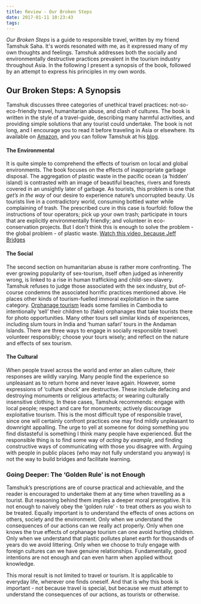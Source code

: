 ```yaml
---
title: Review - Our Broken Steps
date: 2017-01-11 10:23:43
tags:
---
```


*Our Broken Steps* is a guide to responsible travel, written by my friend Tamshuk Saha. It's words resonated with me, as it expressed many of my own thoughts and feelings. Tamshuk addresses both the socially and environmentally destructive practices prevalent in the tourism industry throughout Asia. In the following I present a synopsis of the book, followed by an attempt to express his principles in my own words.

## Our Broken Steps: A Synopsis

Tamshuk discusses three categories of unethical travel practices:  not-so-eco-friendly travel, humanitarian abuse, and clash of cultures. The book is written in the style of a travel-guide, describing many harmful activities, and providing simple solutions that any tourist could undertake. The book is not long, and I encourage you to read it before traveling in Asia or elsewhere. Its available on [Amazon](https://www.amazon.com/OUR-BROKEN-STEPS-Insights-Responsible-ebook/dp/B01MZ51V5F), and you can follow Tamshuk at his [blog](http://www.tamzexplores.com/).

#### The Environmental

It is quite simple to comprehend the effects of tourism on local and global environments. The book focuses on the effects of inappropriate garbage disposal. The aggregation of plastic waste in the pacific ocean (a ‘hidden’ island) is contrasted with an image of beautiful beaches, rivers and forests covered in an unsightly later of garbage. As tourists, this problem is one that *get’s in the way* of our desire to experience nature’s uncorrupted beauty. Us tourists live in a contradictory world, consuming bottled water while complaining of trash. The prescribed cure in this case is fourfold: follow the instructions of tour operators; pick up your own trash; participate in tours that are explicitly environmentally friendly; and volunteer in eco-conservation projects. But I don't think this is enough to solve the problem - the global problem - of plastic waste. [Watch this video, because Jeff Bridges](https://www.youtube.com/watch?v=9znvqIkIM-A)

#### The Social

The second section on humanitarian abuse is rather more confronting. The ever growing popularity of sex-tourism, itself often judged as inherently wrong, is linked to a rise in human trafficking and child-sex-slavery. Tamshuk refuses to judge those associated with the sex industry, but of-course condemns the associated horrific practices mentioned above. He places other kinds of tourism-fuelled immoral exploitation in the same category. [Orphanage tourism](https://www.thinkchildsafe.org/thinkbeforevisiting/) leads some families in Cambodia to intentionally ‘sell’ their children to (fake) orphanages that take tourists there for photo opportunities. Many other tours sell similar kinds of experiences, including slum tours in India and ‘human safari’ tours in the Andaman Islands. There are three ways to engage in socially responsible travel: volunteer responsibly; choose your tours wisely; and reflect on the nature and effects of sex tourism. 

#### The Cultural

When people travel across the world and enter an alien culture, their responses are wildly varying. Many people find the experience so unpleasant as to return home and never leave again. However, some expressions of ‘culture shock’ are destructive. These include defacing and destroying monuments or religious artefacts; or wearing culturally insensitive clothing. In these cases, Tamshuk recommends: engage with local people; respect and care for monuments; actively discourage exploitative tourism. This is the most difficult type of responsible travel, since one will certainly confront practices one may find mildly unpleasant to downright appalling. The urge to yell at someone for doing something you find distasteful is something I think many people have experienced. But the responsible thing is to find some way of *acting by example*, and finding constructive ways of communicating with those you disagree with. Arguing with people in public places (who may not fully understand you anyway) is not the way to build bridges and facilitate learning. 


### Going Deeper: The ‘Golden Rule’ is not Enough

Tamshuk’s prescriptions are of course practical and achievable, and the reader is encouraged to undertake them at any time when travelling as a tourist. But reasoning behind them implies a deeper moral prerogative. It is not enough to naively obey the ‘golden rule’ - to treat others as you wish to be treated. Equally important is to understand the effects of ones actions on others, society and the environment. Only when we understand the consequences of our actions can we really act properly. Only when one knows the true effects of orphanage tourism can one avoid hurting children. Only when we understand that plastic pollutes planet earth for thousands of years do we avoid littering. Only when we choose to truly engage with foreign cultures can we have genuine relationships. Fundamentally, good intentions are not enough and can even harm when applied without knowledge. 

This moral result is not limited to travel or tourism. It is applicable to everyday life, wherever one finds oneself. And that is why this book is important - not because travel is special, but because we must attempt to understand the consequences of our actions, as tourists or otherwise.
